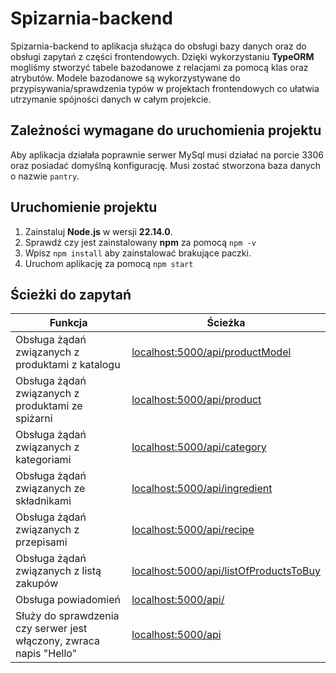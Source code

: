 # Spizarnia-backend
Spizarnia-backend to aplikacja służąca do obsługi bazy danych oraz do obsługi zapytań z części frontendowych. Dzięki wykorzystaniu **TypeORM** mogliśmy stworzyć tabele bazodanowe z relacjami za pomocą klas oraz atrybutów. Modele bazodanowe są wykorzystywane do przypisywania/sprawdzenia typów w projektach frontendowych co ułatwia utrzymanie spójności danych w całym projekcie.

## Zależności wymagane do uruchomienia projektu

Aby aplikacja działała poprawnie serwer MySql musi działać na porcie 3306 oraz posiadać domyślną konfigurację. Musi zostać stworzona baza danych o nazwie ``pantry``. 

## Uruchomienie projektu

1. Zainstaluj **Node.js** w wersji **22.14.0**.
2. Sprawdź czy jest zainstalowany **npm** za pomocą `npm -v`
3. Wpisz `npm install` aby zainstalować brakujące paczki.
4. Uruchom aplikację za pomocą `npm start` 

## Ścieżki do zapytań


|Funkcja|Ścieżka|
|---|---|
|Obsługa żądań związanych z produktami z katalogu|<localhost:5000/api/productModel>|
|Obsługa żądań związanych z produktami ze spiżarni|<localhost:5000/api/product>|
|Obsługa żądań związanych z kategoriami|<localhost:5000/api/category>|
|Obsługa żądań związanych ze składnikami|<localhost:5000/api/ingredient>|
|Obsługa żądań związanych z przepisami|<localhost:5000/api/recipe>|
|Obsługa żądań związanych z listą zakupów|<localhost:5000/api/listOfProductsToBuy>|
|Obsługa powiadomień |<localhost:5000/api/>|
|Służy do sprawdzenia czy serwer jest włączony, zwraca napis "Hello"|<localhost:5000/api>|


